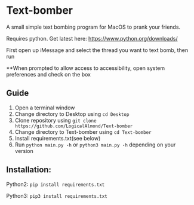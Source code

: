 # Text-bomber
A small simple text bombing program for MacOS to prank your friends.

Requires python. Get latest here:
https://www.python.org/downloads/

First open up iMessage and select the thread you want to text bomb, then run

**When prompted to allow access to accessibility, open system preferences and check on the box

## Guide
1. Open a terminal window
2. Change directory to Desktop using `cd Desktop`
3. Clone repository using `git clone https://github.com/LogicalAlmond/Text-bomber`
4. Change directory to Text-bomber using `cd Text-bomber`
5. Install requirements.txt(see below)
6. Run `python main.py -h` or `python3 main.py -h` depending on your version

## Installation:

Python2: `pip install requirements.txt`

Python3: `pip3 install requirements.txt`
